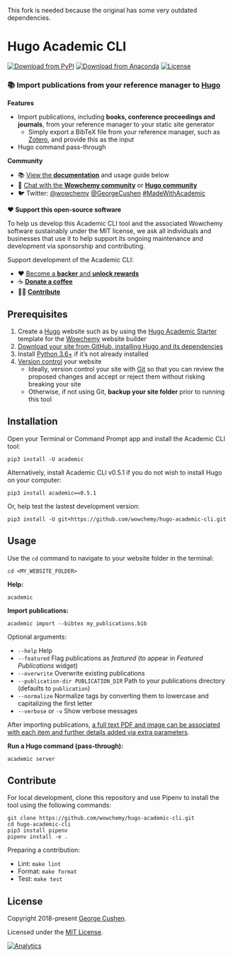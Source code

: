 This fork is needed because the original has some very outdated dependencies.

# Hugo Academic CLI

[![Download from PyPI](https://img.shields.io/pypi/v/academic.svg)](https://pypi.python.org/pypi/academic)
[![Download from Anaconda](https://anaconda.org/conda-forge/academic/badges/version.svg)](https://anaconda.org/conda-forge/academic)
[![License](https://img.shields.io/pypi/l/academic.svg)](https://pypi.python.org/pypi/academic)

### 📚 Import publications from your reference manager to [Hugo](https://gohugo.io/)

**Features**

* Import publications, including **books, conference proceedings and journals**, from your reference manager to your static site generator
  * Simply export a BibTeX file from your reference manager, such as [Zotero](https://www.zotero.org), and provide this as the input
* Hugo command pass-through

**Community**

- 📚 [View the **documentation**](https://wowchemy.com/docs/content/publications/#import-from-bibtex) and usage guide below
- 💬 [Chat with the **Wowchemy community**](https://discord.gg/z8wNYzb) or [**Hugo community**](https://discourse.gohugo.io)
- 🐦 Twitter: [@wowchemy](https://twitter.com/wowchemy) [@GeorgeCushen](https://twitter.com/GeorgeCushen) [#MadeWithAcademic](https://twitter.com/search?q=(%23MadeWithWowchemy%20OR%20%23MadeWithAcademic)&src=typed_query)

**❤️ Support this open-source software**

To help us develop this Academic CLI tool and the associated Wowchemy software sustainably under the MIT license, we ask all individuals and businesses that use it to help support its ongoing maintenance and development via sponsorship and contributing.

Support development of the Academic CLI:

  - ❤️ [Become a **backer** and **unlock rewards**](https://wowchemy.com/sponsor/)
  - ☕️ [**Donate a coffee**](https://paypal.me/cushen)
  - 👩‍💻 [**Contribute**](#contribute)

## Prerequisites

1. Create a [Hugo](https://gohugo.io) website such as by using the [Hugo Academic Starter](https://github.com/wowchemy/starter-hugo-academic) template for the [Wowchemy](https://wowchemy.com) website builder
1. [Download your site from GitHub, installing Hugo and its dependencies](https://wowchemy.com/docs/getting-started/install-hugo-extended/)
1. Install [Python 3.6+](https://realpython.com/installing-python/) if it’s not already installed
1. [Version control](https://guides.github.com/introduction/git-handbook/#version-control) your website
   - Ideally, version control your site with [Git](http://rogerdudler.github.io/git-guide/) so that you can review the proposed changes and accept or reject them without risking breaking your site
   - Otherwise, if not using Git, **backup your site folder** prior to running this tool

## Installation

Open your Terminal or Command Prompt app and install the Academic CLI tool:

    pip3 install -U academic

Alternatively, install Academic CLI v0.5.1 if you do not wish to install Hugo on your computer:

    pip3 install academic==0.5.1
    
Or, help test the lastest development version:

    pip3 install -U git+https://github.com/wowchemy/hugo-academic-cli.git

## Usage

Use the `cd` command to navigate to your website folder in the terminal:

    cd <MY_WEBSITE_FOLDER>

**Help:**

    academic

**Import publications:**

    academic import --bibtex my_publications.bib

Optional arguments:

* `--help` Help
* `--featured` Flag publications as *featured* (to appear in *Featured Publications* widget)
* `--overwrite` Overwrite existing publications
* `--publication-dir PUBLICATION_DIR` Path to your publications directory (defaults to `publication`)
* `--normalize` Normalize tags by converting them to lowercase and capitalizing the first letter
* `--verbose` or `-v` Show verbose messages

After importing publications, [a full text PDF and image can be associated with each item and further details added via extra parameters](https://wowchemy.com/docs/content/publications/#command-line).

**Run a Hugo command (pass-through):**

    academic server

## Contribute

For local development, clone this repository and use Pipenv to install the tool using the following commands:

    git clone https://github.com/wowchemy/hugo-academic-cli.git
    cd hugo-academic-cli
    pip3 install pipenv
    pipenv install -e .

Preparing a contribution:

- Lint: `make lint`
- Format: `make format`
- Test: `make test`

## License

Copyright 2018-present [George Cushen](https://georgecushen.com).

Licensed under the [MIT License](https://github.com/wowchemy/hugo-academic-cli/blob/master/LICENSE.md).

[![Analytics](https://ga-beacon.appspot.com/UA-78646709-2/hugo-academic-cli/readme?pixel)](https://github.com/igrigorik/ga-beacon)
